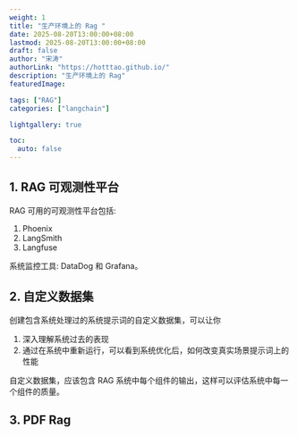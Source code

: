 ```yaml
---
weight: 1
title: "生产环境上的 Rag "
date: 2025-08-20T13:00:00+08:00
lastmod: 2025-08-20T13:00:00+08:00
draft: false
author: "宋涛"
authorLink: "https://hotttao.github.io/"
description: "生产环境上的 Rag"
featuredImage: 

tags: ["RAG"]
categories: ["langchain"]

lightgallery: true

toc:
  auto: false
---
```


## 1. RAG 可观测性平台
RAG 可用的可观测性平台包括:
1. Phoenix
2. LangSmith  
3. Langfuse

系统监控工具: DataDog 和 Grafana。

## 2. 自定义数据集

创建包含系统处理过的系统提示词的自定义数据集，可以让你
1. 深入理解系统过去的表现
2. 通过在系统中重新运行，可以看到系统优化后，如何改变真实场景提示词上的性能

自定义数据集，应该包含 RAG 系统中每个组件的输出，这样可以评估系统中每一个组件的质量。

## 3. PDF Rag
